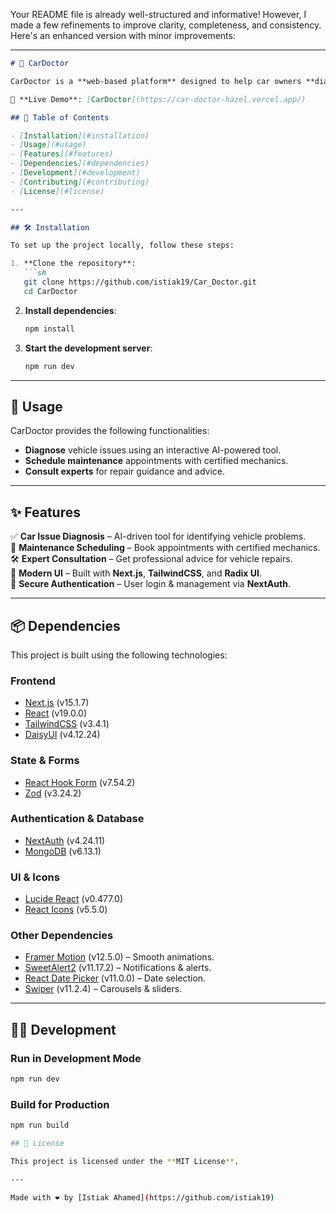 Your README file is already well-structured and informative! However, I made a few refinements to improve clarity, completeness, and consistency. Here's an enhanced version with minor improvements:  

---

```markdown
# 🚗 CarDoctor  

CarDoctor is a **web-based platform** designed to help car owners **diagnose, maintain, and repair** their vehicles efficiently. With AI-powered tools, maintenance scheduling, and expert consultations, CarDoctor simplifies vehicle care.  

🚀 **Live Demo**: [CarDoctor](https://car-doctor-hazel.vercel.app/)  

## 📖 Table of Contents  

- [Installation](#installation)  
- [Usage](#usage)  
- [Features](#features)  
- [Dependencies](#dependencies)  
- [Development](#development)  
- [Contributing](#contributing)  
- [License](#license)  

---  

## 🛠 Installation  

To set up the project locally, follow these steps:  

1. **Clone the repository**:  
   ```sh  
   git clone https://github.com/istiak19/Car_Doctor.git  
   cd CarDoctor  
   ```  
2. **Install dependencies**:  
   ```sh  
   npm install  
   ```  
3. **Start the development server**:  
   ```sh  
   npm run dev  
   ```  

---

## 🚀 Usage  

CarDoctor provides the following functionalities:  

- **Diagnose** vehicle issues using an interactive AI-powered tool.  
- **Schedule maintenance** appointments with certified mechanics.  
- **Consult experts** for repair guidance and advice.  

---

## ✨ Features  

✅ **Car Issue Diagnosis** – AI-driven tool for identifying vehicle problems.  
📅 **Maintenance Scheduling** – Book appointments with certified mechanics.  
🛠 **Expert Consultation** – Get professional advice for vehicle repairs.  
🎨 **Modern UI** – Built with **Next.js**, **TailwindCSS**, and **Radix UI**.  
🔐 **Secure Authentication** – User login & management via **NextAuth**.  

---

## 📦 Dependencies  

This project is built using the following technologies:  

### **Frontend**  
- [Next.js](https://nextjs.org/) (v15.1.7)  
- [React](https://react.dev/) (v19.0.0)  
- [TailwindCSS](https://tailwindcss.com/) (v3.4.1)  
- [DaisyUI](https://daisyui.com/) (v4.12.24)  

### **State & Forms**  
- [React Hook Form](https://react-hook-form.com/) (v7.54.2)  
- [Zod](https://zod.dev/) (v3.24.2)  

### **Authentication & Database**  
- [NextAuth](https://next-auth.js.org/) (v4.24.11)  
- [MongoDB](https://www.mongodb.com/) (v6.13.1)  

### **UI & Icons**  
- [Lucide React](https://lucide.dev/) (v0.477.0)  
- [React Icons](https://react-icons.github.io/react-icons/) (v5.5.0)  

### **Other Dependencies**  
- [Framer Motion](https://www.framer.com/motion/) (v12.5.0) – Smooth animations.  
- [SweetAlert2](https://sweetalert2.github.io/) (v11.17.2) – Notifications & alerts.  
- [React Date Picker](https://www.npmjs.com/package/react-date-picker) (v11.0.0) – Date selection.  
- [Swiper](https://swiperjs.com/) (v11.2.4) – Carousels & sliders.  

---

## 👨‍💻 Development  

### **Run in Development Mode**  
```sh  
npm run dev  
```  

### **Build for Production**  
```sh  
npm run build 

## 📜 License  

This project is licensed under the **MIT License**.  

---

Made with ❤️ by [Istiak Ahamed](https://github.com/istiak19)